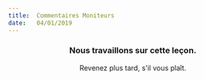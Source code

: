 ```yaml
---
title:  Commentaires Moniteurs
date:   04/01/2019
---
```


### <center>Nous travaillons sur cette leçon.</center>
<center>Revenez plus tard, s'il vous plaît.</center>